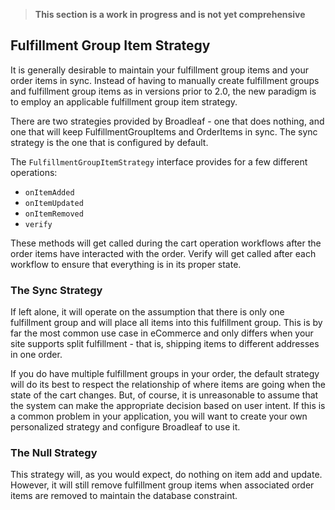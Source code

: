 > **This section is a work in progress and is not yet comprehensive**

## Fulfillment Group Item Strategy 

It is generally desirable to maintain your fulfillment group items and your order items in sync. Instead of having to manually create fulfillment groups and fulfillment group items as in versions prior to 2.0, the new paradigm is to employ an applicable fulfillment group item strategy. 

There are two strategies provided by Broadleaf - one that does nothing, and one that will keep FulfillmentGroupItems and OrderItems in sync. The sync strategy is the one that is configured by default.

The `FulfillmentGroupItemStrategy` interface provides for a few different operations:

- `onItemAdded`
- `onItemUpdated`
- `onItemRemoved`
- `verify`

These methods will get called during the cart operation workflows after the order items have interacted with the order. Verify will get called after each workflow to ensure that everything is in its proper state.

### The Sync Strategy

If left alone, it will operate on the assumption that there is only one fulfillment group and will place all items into this fulfillment group. This is by far the most common use case in eCommerce and only differs when your site supports split fulfillment - that is, shipping items to different addresses in one order.

If you do have multiple fulfillment groups in your order, the default strategy will do its best to respect the relationship of where items are going when the state of the cart changes. But, of course, it is unreasonable to assume that the system can make the appropriate decision based on user intent. If this is a common problem in your application, you will want to create your own personalized strategy and configure Broadleaf to use it.

### The Null Strategy

This strategy will, as you would expect, do nothing on item add and update. However, it will still remove fulfillment group items when associated order items are removed to maintain the database constraint.
